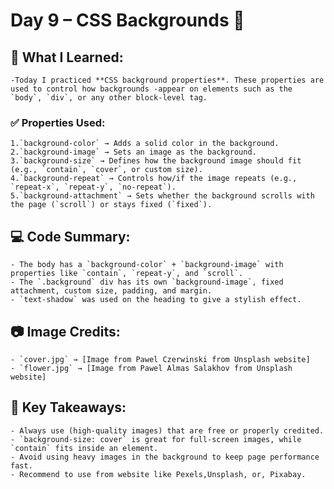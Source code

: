 # Day 9 – CSS Backgrounds 🎨

## 📝 What I Learned:
    -Today I practiced **CSS background properties**. These properties are used to control how backgrounds -appear on elements such as the `body`, `div`, or any other block-level tag.  

### ✅ Properties Used:
    1.`background-color` → Adds a solid color in the background.  
    2.`background-image` → Sets an image as the background.  
    3.`background-size` → Defines how the background image should fit (e.g., `contain`, `cover`, or custom size).  
    4.`background-repeat` → Controls how/if the image repeats (e.g., `repeat-x`, `repeat-y`, `no-repeat`).  
    5.`background-attachment` → Sets whether the background scrolls with the page (`scroll`) or stays fixed (`fixed`).  

## 💻 Code Summary:
    - The body has a `background-color` + `background-image` with properties like `contain`, `repeat-y`, and `scroll`.  
    - The `.background` div has its own `background-image`, fixed attachment, custom size, padding, and margin.  
    - `text-shadow` was used on the heading to give a stylish effect.  

## 📷 Image Credits:
    - `cover.jpg` → [Image from Pawel Czerwinski from Unsplash website]  
    - `flower.jpg` → [Image from Pawel Almas Salakhov from Unsplash website]  

## 🔑 Key Takeaways:
    - Always use (high-quality images) that are free or properly credited.  
    - `background-size: cover` is great for full-screen images, while `contain` fits inside an element.  
    - Avoid using heavy images in the background to keep page performance fast. 
    - Recommend to use from website like Pexels,Unsplash, or, Pixabay. 
